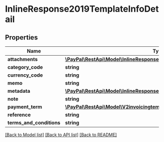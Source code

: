 # InlineResponse2019TemplateInfoDetail

## Properties
Name | Type | Description | Notes
------------ | ------------- | ------------- | -------------
**attachments** | [**\PayPal\RestApi\Model\InlineResponse2019TemplateInfoDetailAttachments[]**](InlineResponse2019TemplateInfoDetailAttachments.md) |  | [optional] 
**category_code** | **string** |  | [optional] 
**currency_code** | **string** |  | [optional] 
**memo** | **string** |  | [optional] 
**metadata** | [**\PayPal\RestApi\Model\InlineResponse2019TemplateInfoDetailMetadata**](InlineResponse2019TemplateInfoDetailMetadata.md) |  | [optional] 
**note** | **string** |  | [optional] 
**payment_term** | [**\PayPal\RestApi\Model\V2invoicingtemplatesTemplateInfoDetailPaymentTerm**](V2invoicingtemplatesTemplateInfoDetailPaymentTerm.md) |  | [optional] 
**reference** | **string** |  | [optional] 
**terms_and_conditions** | **string** |  | [optional] 

[[Back to Model list]](../README.md#documentation-for-models) [[Back to API list]](../README.md#documentation-for-api-endpoints) [[Back to README]](../README.md)



